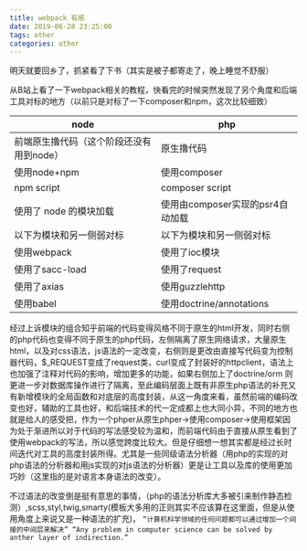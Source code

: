 ```yaml
---
title: webpack 有感
date: 2019-06-28 23:25:00
tags: other
categories: other
---
```


明天就要回乡了，抓紧看了下书（其实是被子都寄走了，晚上睡觉不舒服）
<!--more-->

从B站上看了一下webpack相关的教程，快看完的时候突然发现了另个角度和后端工具对标的地方（以前只是对标了一下composer和npm，这次比较细致）

| node                                     | php                              |
|------------------------------------------|----------------------------------|
| 前端原生撸代码（这个阶段还没有用到node） | 原生撸代码                       |
| 使用node+npm                             | 使用composer                     |
| npm script                               | composer script                  |
| 使用了 node 的模块加载                   | 使用由composer实现的psr4自动加载 |
| 以下为模块和另一侧弱对标                 | 以下为模块和另一侧弱对标         |
| 使用webpack                              | 使用了ioc模块                    |
| 使用了sacc-load                          | 使用了request                    |
| 使用了axias                              | 使用guzzlehttp                   |
| 使用babel                                | 使用doctrine/annotations         |

经过上诉模块的组合知乎前端的代码变得风格不同于原生的html开发，同时右侧的php代码也变得不同于原生的php代码，左侧隔离了原生网络请求，大量原生html，以及对css语法，js语法的一定改变，右侧则是更改由直接写代码变为控制器代码，$_REQUEST变成了request类，curl变成了封装好的httpclient，语法上也加强了注释对代码的影响，增加更多的功能，如果右侧加上了doctrine/orm 则更进一步对数据库操作进行了隔离，至此编码层面上既有非原生php语法的补充又有新增模块的全局函数和对底层的高度封装，从这一角度来看，虽然前端的编码改变也好，辅助的工具也好，和后端技术的代一定成都上也大同小异，不同的地方也就是给人的感受把，作为一个phper从原生phper->使用composer->使用框架因为处于渐进所以对于代码的写法感受较为温和，而前端代码由于直接从原生看到了使用webpack的写法，所以感觉跨度比较大。但是仔细想一想其实都是经过长时间迭代对工具的高度封装所得。尤其是一些同级语法分析器（用php的实现的对php语法的分析器和用js实现的对js语法的分析器）更是让工具以及库的使用更加巧妙（这里指的是对语言本身语法的改变）。

不过语法的改变倒是挺有意思的事情，（php的语法分析库大多被引来制作静态检测）,scss,styl,twig,smarty(模板大多用的正则其实不应该算在这里面，但是从使用角度上来说又是一种语法的扩充)，
`“计算机科学领域的任何问题都可以通过增加一个间接的中间层来解决” “Any problem in computer science can be solved by anther layer of indirection.”`
